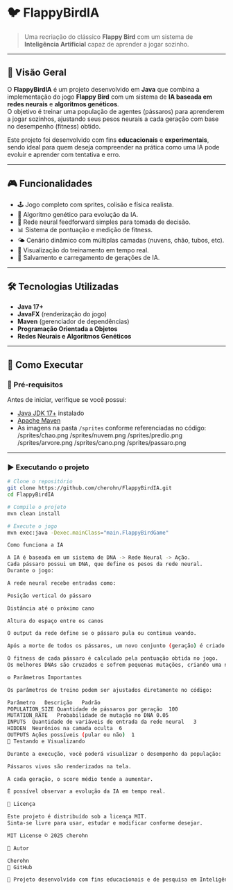 # 🐦 FlappyBirdIA

> Uma recriação do clássico **Flappy Bird** com um sistema de **Inteligência Artificial** capaz de aprender a jogar sozinho.

---

## 🧠 Visão Geral

O **FlappyBirdIA** é um projeto desenvolvido em **Java** que combina a implementação do jogo **Flappy Bird** com um sistema de **IA baseada em redes neurais** e **algoritmos genéticos**.  
O objetivo é treinar uma população de agentes (pássaros) para aprenderem a jogar sozinhos, ajustando seus pesos neurais a cada geração com base no desempenho (fitness) obtido.

Este projeto foi desenvolvido com fins **educacionais** e **experimentais**, sendo ideal para quem deseja compreender na prática como uma IA pode evoluir e aprender com tentativa e erro.

---

## 🎮 Funcionalidades

- 🕹️ Jogo completo com sprites, colisão e física realista.  
- 🧩 Algoritmo genético para evolução da IA.  
- 🧠 Rede neural feedforward simples para tomada de decisão.  
- 📊 Sistema de pontuação e medição de fitness.  
- 🌤️ Cenário dinâmico com múltiplas camadas (nuvens, chão, tubos, etc).  
- 🔄 Visualização do treinamento em tempo real.  
- 💾 Salvamento e carregamento de gerações de IA.

---

## 🛠️ Tecnologias Utilizadas

- **Java 17+**
- **JavaFX** (renderização do jogo)
- **Maven** (gerenciador de dependências)
- **Programação Orientada a Objetos**
- **Redes Neurais e Algoritmos Genéticos**

---

## 🚀 Como Executar

### 🔧 Pré-requisitos
Antes de iniciar, verifique se você possui:
- [Java JDK 17+](https://www.oracle.com/java/technologies/javase/jdk17-archive-downloads.html) instalado
- [Apache Maven](https://maven.apache.org/download.cgi)
- As imagens na pasta `/sprites` conforme referenciadas no código:
/sprites/chao.png
/sprites/nuvem.png
/sprites/predio.png
/sprites/arvore.png
/sprites/cano.png
/sprites/passaro.png

---

### ▶️ Executando o projeto

```bash
# Clone o repositório
git clone https://github.com/cherohn/FlappyBirdIA.git
cd FlappyBirdIA

# Compile o projeto
mvn clean install

# Execute o jogo
mvn exec:java -Dexec.mainClass="main.FlappyBirdGame"

Como funciona a IA

A IA é baseada em um sistema de DNA -> Rede Neural -> Ação.
Cada pássaro possui um DNA, que define os pesos da rede neural.
Durante o jogo:

A rede neural recebe entradas como:

Posição vertical do pássaro

Distância até o próximo cano

Altura do espaço entre os canos

O output da rede define se o pássaro pula ou continua voando.

Após a morte de todos os pássaros, um novo conjunto (geração) é criado com base nos melhores indivíduos anteriores.

O fitness de cada pássaro é calculado pela pontuação obtida no jogo.
Os melhores DNAs são cruzados e sofrem pequenas mutações, criando uma nova geração mais adaptada.

⚙️ Parâmetros Importantes

Os parâmetros de treino podem ser ajustados diretamente no código:

Parâmetro	Descrição	Padrão
POPULATION_SIZE	Quantidade de pássaros por geração	100
MUTATION_RATE	Probabilidade de mutação no DNA	0.05
INPUTS	Quantidade de variáveis de entrada da rede neural	3
HIDDEN	Neurônios na camada oculta	6
OUTPUTS	Ações possíveis (pular ou não)	1
🧪 Testando e Visualizando

Durante a execução, você poderá visualizar o desempenho da população:

Pássaros vivos são renderizados na tela.

A cada geração, o score médio tende a aumentar.

É possível observar a evolução da IA em tempo real.

📜 Licença

Este projeto é distribuído sob a licença MIT.
Sinta-se livre para usar, estudar e modificar conforme desejar.

MIT License © 2025 cherohn

👤 Autor

Cherohn
🔗 GitHub

💬 Projeto desenvolvido com fins educacionais e de pesquisa em Inteligência Artificial.

